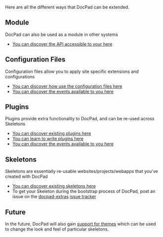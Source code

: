Here are all the different ways that DocPad can be extended.

## Module
DocPad can also be used as a module in other systems
- [You can discover the API accessible to your here](https://github.com/bevry/docpad/wiki/API)

## Configuration Files
Configuration files allow you to apply site specific extensions and configurations
- [You can discover how use the configuration files here](https://github.com/bevry/docpad/wiki/Configuration)
- [You can discover the events available to you here](https://github.com/bevry/docpad/wiki/Events)

## Plugins
Plugins provide extra functionality to DocPad, and can be re-used across Skeletons
- [You can discover existing plugins here](https://github.com/bevry/docpad/wiki/Plugins)
- [You can learn to write plugins here](https://github.com/bevry/docpad/wiki/Writing-a-Plugin)
- [You can discover the events available to you here](https://github.com/bevry/docpad/wiki/Events)

## Skeletons
Skeletons are essentially re-usable websites/projects/webapps that you've created with DocPad
- [You can discover existing skeletons here](https://github.com/bevry/docpad/wiki/Skeletons)
- To get your Skeleton during the bootstrap process of DocPad, post an issue on the [docpad-extras](https://github.com/bevry/docpad-extras) [issue tracker](https://github.com/bevry/docpad-extras/issues)

## Future
In the future, DocPad will also gain [support for themes](https://github.com/bevry/docpad/issues/126) which can be used to change the look and feel of particular skeletons.